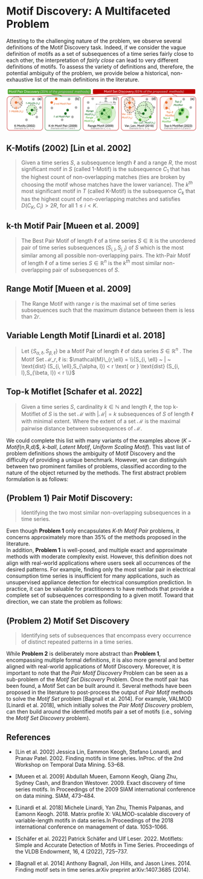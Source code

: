 # Motif Discovery: A Multifaceted Problem

Attesting to the challenging nature of the problem, we observe several definitions of the Motif Discovery task. Indeed, if we consider the vague definition of motifs as a set of subsequences of a time series fairly close to each other, the interpretation of *fairly close* can lead to very different definitions of motifs. To assess the variety of definitions and, therefore, the potential ambiguity of the problem, we provide below a historical, non-exhaustive list of the main definitions in the literature. 

![Motif Discovery problems](../../assets/ProblemDef.png "Motif Discovery problems proposed in the literature inspired by [Schafer et al. 2022]")

## K-Motifs (2002) [Lin et al. 2002]

> Given a time series $S$, a subsequence length $\ell$ and a range $R$, the most significant motif in $S$ (called 1-Motif) is the subsequence $C_1$ that has the highest count of non-overlapping matches (ties are broken by choosing the motif whose matches have the lower variance). The $k^{th}$ most significant motif in $T$ (called K-Motif) is the subsequence $C_k$ that has the highest count of non-overlapping matches and satisfies $D(C_K,C_i)>2R$, for all $1 \leq i < K$. 

## k-th Motif Pair [Mueen et al. 2009]

> The Best Pair Motif of length $\ell$ of a time series $S \in \mathbb{R}$ is the unordered pair of time series subsequences $(S_{i,l}, S_{j,l})$ of $S$ which is the most similar among all possible non-overlapping pairs. The kth-Pair Motif of length $\ell$ of a time series $S \in \mathbb{R}^n$ is the $k^{th}$ most similar non-overlapping pair of subsequences of $S$. 

## Range Motif [Mueen et al. 2009]

> The Range Motif with range $r$ is the maximal set of time series subsequences such that the maximum distance between them is less than $2r$.

## Variable Length Motif [Linardi et al. 2018]

> Let $\{S_{\alpha,\ell},S_{\beta,\ell} \}$ be a Motif Pair of length $\ell$ of data series $S \in \mathbb{R}^n$ . The Motif Set $\mathcal{M}\_{r,\ell}$ is: $\mathcal{M}\_{r,\ell} = \\{S_{i, \ell} ~ | ~ \text{dist} (S_{i, \ell},S_{\alpha, l}) < r \text{ or } \text{dist} (S_{i, l},S_{\beta, l}) < r \\}$

## Top-k Motiflet [Schafer et al. 2022]

> Given a time series $S$, cardinality $k \in \mathbb{N}$ and length $\ell$, the top k-Motiflet of $S$ is the set $\mathcal{M}$ with $|\mathcal{M}|=k$ subsequences of $S$ of length $\ell$ with minimal extent. Where the extent of a set $\mathcal{M}$ is the maximal pairwise distance between subsequences of $\mathcal{M}$.


We could complete this list with many variants of the examples above ($K-Motif$(n,R,d)$, *k-ball*, *Latent Motif*, *Uniform Scaling Motif*). This vast list of problem definitions shows the ambiguity of Motif Discovery and the difficulty of providing a unique benchmark. 
However, we can distinguish between two prominent families of problems, classified according to the nature of the object returned by the methods. The first abstract problem formulation is as follows:

## (Problem 1) Pair Motif Discovery:

> Identifying the two most similar non-overlapping subsequences in a time series.

Even though **Problem 1** only encapsulates *K-th Motif Pair* problems, it concerns approximately more than 35\% of the methods proposed in the literature.  
In addition, **Problem 1** is well-posed, and multiple exact and approximate methods with moderate complexity exist. 
However, this definition does not align with real-world applications where users seek all occurrences of the desired patterns. For example, finding only the most similar pair in electrical consumption time  series is insufficient for many applications, such as unsupervised appliance detection for electrical consumption prediction.
In practice, it can be valuable for practitioners to have methods that provide a complete set of subsequences corresponding to a given motif. Toward that direction, we can state the problem as follows:

## (Problem 2) Motif Set Discovery

> Identifying sets of subsequences that encompass every occurrence of distinct repeated patterns in a time series.

While **Problem 2** is deliberately more abstract than **Problem 1**, encompassing multiple formal definitions, it is also more general and better aligned with real-world applications of Motif Discovery. Moreover, it is important to note that the *Pair Motif Discovery* Problem can be seen as a sub-problem of the *Motif Set Discovery* Problem. Once the motif pair has been found, a Motif Set can be built around it. Several methods have been proposed in the literature to post-process the output of *Pair Motif* methods to solve the *Motif Set* problem [Bagnall et al. 2014]. For example, VALMOD [Linardi et al. 2018], which initially solves the *Pair Motif Discovery* problem, can then build around the identified motifs pair a set of motifs (i.e., solving the *Motif Set Discovery* problem).

## References 

- [Lin et al. 2002] Jessica Lin, Eammon Keogh, Stefano Lonardi, and Pranav Patel. 2002. Finding motifs in time series. InProc. of the 2nd Workshop on Temporal Data Mining. 53–68.

- [Mueen et al. 2009] Abdullah Mueen, Eamonn Keogh, Qiang Zhu, Sydney Cash, and Brandon Westover. 2009. Exact discovery of time series motifs. In Proceedings of the 2009 SIAM international conference on data mining. SIAM, 473–484.

- [Linardi et al. 2018] Michele Linardi, Yan Zhu, Themis Palpanas, and Eamonn Keogh. 2018. Matrix profile X: VALMOD-scalable discovery of variable-length motifs in data series.In Proceedings of the 2018 international conference on management of data. 1053–1066.

- [Schäfer et al. 2022] Patrick Schäfer and Ulf Leser. 2022. Motiflets: Simple and Accurate Detection of Motifs in Time Series. Proceedings of the VLDB Endowment, 16, 4 (2022), 725–737.

- [Bagnall et al. 2014] Anthony Bagnall, Jon Hills, and Jason Lines. 2014.  Finding motif sets in time series.arXiv preprint arXiv:1407.3685 (2014).

